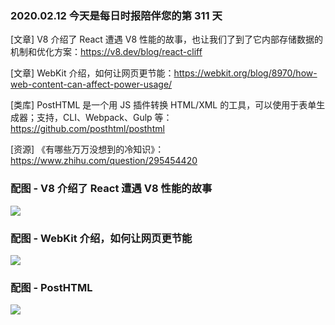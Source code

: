 ### 2020.02.12 今天是每日时报陪伴您的第 311 天

[文章] V8 介绍了 React 遭遇 V8 性能的故事，也让我们了到了它内部存储数据的机制和优化方案：<https://v8.dev/blog/react-cliff>

[文章] WebKit 介绍，如何让网页更节能：<https://webkit.org/blog/8970/how-web-content-can-affect-power-usage/>

[类库] PostHTML 是一个用 JS 插件转换 HTML/XML 的工具，可以使用于表单生成器；支持，CLI、Webpack、Gulp 等：<https://github.com/posthtml/posthtml>

[资源] 《有哪些万万没想到的冷知识》：<https://www.zhihu.com/question/295454420>

### 配图 - V8 介绍了 React 遭遇 V8 性能的故事
![](https://v8.dev/_img/react-cliff/16-split-shape.svg)

### 配图 - WebKit 介绍，如何让网页更节能
![](https://webkit.org/wp-content/uploads/Web-Inspector-CPU-Timeline-Overview-Light.png)

### 配图 - PostHTML
![](http://qn.40zhe.com/20200212113847.png)

